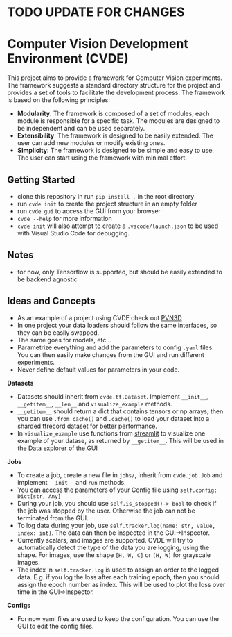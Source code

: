 # TODO UPDATE FOR CHANGES

# Computer Vision Development Environment (CVDE)
This project aims to provide a framework for Computer Vision experiments. The framework suggests a standard directory structure for the project and provides a set of tools to facilitate the development process. The framework is based on the following principles:
* **Modularity**: The framework is composed of a set of modules, each module is responsible for a specific task. The modules are designed to be independent and can be used separately.
* **Extensibility**: The framework is designed to be easily extended. The user can add new modules or modify existing ones.
* **Simplicity**: The framework is designed to be simple and easy to use. The user can start using the framework with minimal effort.

## Getting Started
- clone this repository in run `pip install .` in the root directory
- run `cvde init` to create the project structure in an empty folder
- run `cvde gui` to access the GUI from your browser
- `cvde --help` for more information
- `cvde init` will also attempt to create a `.vscode/launch.json` to be used with Visual Studio Code for debugging.

## Notes
- for now, only Tensorflow is supported, but should be easily extended to be backend agnostic

## Ideas and Concepts
- As an example of a project using CVDE check out [PVN3D](https://github.com/LukasDb/PVN3D)
- In one project your data loaders should follow the same interfaces, so they can be easily swapped.
- The same goes for models, etc...
- Parametrize everything and add the parameters to config `.yaml` files. You can then easily make changes from the GUI and run different experiments.
- Never define default values for parameters in your code.

**Datasets**
- Datasets should inherit from `cvde.tf.Dataset`. Implement `__init__`, `__getitem__`, `__len__` and `visualize_example` methods.
- `__getitem__` should return a dict that contains tensors or np.arrays, then you can use `.from_cache()` and `.cache()` to load your dataset into a sharded tfrecord dataset for better performance.
- In `visualize_example` use functions from [streamlit](https://streamlit.io) to visualize one example of your datase, as returned by `__getitem__`. This will be used in the Data explorer of the GUI

**Jobs**
- To create a job, create a new file in `jobs/`, inherit from `cvde.job.Job` and implement `__init__` and `run` methods.
- You can access the parameters of your Config file using `self.config: Dict[str, Any]`
- During your job, you should use `self.is_stopped()-> bool` to check if the job was stopped by the user. Otherwise the job can not be terminated from the GUI.
- To log data during your job, use `self.tracker.log(name: str, value, index: int)`. The data can then be inspected in the GUI->Inspector.
- Currently scalars, and images are supported. CVDE will try to automatically detect the type of the data you are logging, using the shape. For images, use the shape `[H, W, C]` or `[H, W]` for grayscale images.
- The index in `self.tracker.log` is used to assign an order to the logged data. E.g. if you log the loss after each training epoch, then you should assign the epoch number as index. This will be used to plot the loss over time in the GUI->Inspector.

**Configs**
- For now yaml files are used to keep the configuration. You can use the GUI to edit the config files.

